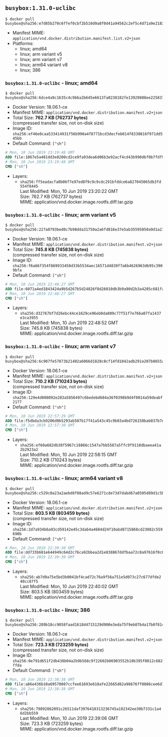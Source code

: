 ## `busybox:1.31.0-uclibc`

```console
$ docker pull busybox@sha256:e7d85b270c6ffef0cbf2b510d9a8f0d41a94562c2ef5c4d71a9e21831d1f8a3f
```

-	Manifest MIME: `application/vnd.docker.distribution.manifest.list.v2+json`
-	Platforms:
	-	linux; amd64
	-	linux; arm variant v5
	-	linux; arm variant v7
	-	linux; arm64 variant v8
	-	linux; 386

### `busybox:1.31.0-uclibc` - linux; amd64

```console
$ docker pull busybox@sha256:6dce4a9c1635c4c9b6a2b645e6613fa0238182fe13929808ee2258370d0f3497
```

-	Docker Version: 18.06.1-ce
-	Manifest MIME: `application/vnd.docker.distribution.manifest.v2+json`
-	Total Size: **762.7 KB (762737 bytes)**  
	(compressed transfer size, not on-disk size)
-	Image ID: `sha256:ef46e0caa533414931f56b990a4f8771bcd3decfeb014f8330816f971dd545bb`
-	Default Command: `["sh"]`

```dockerfile
# Mon, 10 Jun 2019 23:19:48 GMT
ADD file:1067e5a481dd3e8200cd2ce9fa93dea6d06b3e92acf4cd43b990dbf0b7fdf9f5 in / 
# Mon, 10 Jun 2019 23:19:48 GMT
CMD ["sh"]
```

-	Layers:
	-	`sha256:ff5eadacfa0b06f7e97ed8f9c9c9cdc291bfddce6a827045065db3fd554f8445`  
		Last Modified: Mon, 10 Jun 2019 23:20:22 GMT  
		Size: 762.7 KB (762737 bytes)  
		MIME: application/vnd.docker.image.rootfs.diff.tar.gzip

### `busybox:1.31.0-uclibc` - linux; arm variant v5

```console
$ docker pull busybox@sha256:227a0793bed0c7b98dda31750a2a6fd816e37e5ab35595850a9d1a21659f6c30
```

-	Docker Version: 18.06.1-ce
-	Manifest MIME: `application/vnd.docker.distribution.manifest.v2+json`
-	Total Size: **745.8 KB (745838 bytes)**  
	(compressed transfer size, not on-disk size)
-	Image ID: `sha256:f6a66f354f869933450d33b5534aec16571d4839f7a6b4626963db95c3909bfa`
-	Default Command: `["sh"]`

```dockerfile
# Mon, 10 Jun 2019 22:48:27 GMT
ADD file:6071a4ed1843424a9b5d267b5d24826f8d26010db3b9a90d2b3a4205c681fa8a in / 
# Mon, 10 Jun 2019 22:48:27 GMT
CMD ["sh"]
```

-	Layers:
	-	`sha256:d32767bf7d26ebc44ce1629ce96eb0da809c77f51f7e766a07fa1437e3ca3955`  
		Last Modified: Mon, 10 Jun 2019 22:48:52 GMT  
		Size: 745.8 KB (745838 bytes)  
		MIME: application/vnd.docker.image.rootfs.diff.tar.gzip

### `busybox:1.31.0-uclibc` - linux; arm variant v7

```console
$ docker pull busybox@sha256:6c907fe57873b21402a6066d1828c8cf14fd1042adb291e207b8655a9bc45ae5
```

-	Docker Version: 18.06.1-ce
-	Manifest MIME: `application/vnd.docker.distribution.manifest.v2+json`
-	Total Size: **710.2 KB (710243 bytes)**  
	(compressed transfer size, not on-disk size)
-	Image ID: `sha256:129e4d000892e283a5856497c6bedebd684a36f0398b9d4f0014a59deabf2177`
-	Default Command: `["sh"]`

```dockerfile
# Mon, 10 Jun 2019 22:57:29 GMT
ADD file:f5dbda3cb9206d0b5293ab507b17f41a543c45c9b03a4bd726158bab037b7edd in / 
# Mon, 10 Jun 2019 22:57:30 GMT
CMD ["sh"]
```

-	Layers:
	-	`sha256:ef60a682db38f5967c18866c1547a7bb5587a5ffc9f9110dbaeea41a2b2923a2`  
		Last Modified: Mon, 10 Jun 2019 22:58:15 GMT  
		Size: 710.2 KB (710243 bytes)  
		MIME: application/vnd.docker.image.rootfs.diff.tar.gzip

### `busybox:1.31.0-uclibc` - linux; arm64 variant v8

```console
$ docker pull busybox@sha256:c529c0a23a2aebd8f08ad9c57e6271cde73d7dabd67a0505d89d1c5bb010e85a
```

-	Docker Version: 18.06.1-ce
-	Manifest MIME: `application/vnd.docker.distribution.manifest.v2+json`
-	Total Size: **803.5 KB (803459 bytes)**  
	(compressed transfer size, not on-disk size)
-	Image ID: `sha256:2d7a934b6a93cd59142e45c3dab4a4684d24f10abd8715868cd23082c559690b`
-	Default Command: `["sh"]`

```dockerfile
# Mon, 10 Jun 2019 22:39:30 GMT
ADD file:dd733b681e644949c64d2c76ca92bbea2d1e838867ddfbaa72c8a97616f0c698 in / 
# Mon, 10 Jun 2019 22:39:30 GMT
CMD ["sh"]
```

-	Layers:
	-	`sha256:ab7d9a75e5bd3b0041bf4cad72c76a9f56a751e5d073c27c677dfde240cc87f5`  
		Last Modified: Mon, 10 Jun 2019 22:40:02 GMT  
		Size: 803.5 KB (803459 bytes)  
		MIME: application/vnd.docker.image.rootfs.diff.tar.gzip

### `busybox:1.31.0-uclibc` - linux; 386

```console
$ docker pull busybox@sha256:289b18cc9058faad1618d4715129d900e3eda75f9eb07b4a17b0f81403caec83
```

-	Docker Version: 18.06.1-ce
-	Manifest MIME: `application/vnd.docker.distribution.manifest.v2+json`
-	Total Size: **723.3 KB (723259 bytes)**  
	(compressed transfer size, not on-disk size)
-	Image ID: `sha256:0e791d651f2db438b04a2b9b568c9f22602b06903552b10b395f0812c682ffda`
-	Default Command: `["sh"]`

```dockerfile
# Mon, 10 Jun 2019 22:38:38 GMT
ADD file:a86e436b10a69570087ccfee61693e618afe22665d82a98676ff0886cee6d181 in / 
# Mon, 10 Jun 2019 22:38:38 GMT
CMD ["sh"]
```

-	Layers:
	-	`sha256:79892862091c26511daf3976418313236745a102342ee30b7331c1a46d2bb559`  
		Last Modified: Mon, 10 Jun 2019 22:39:06 GMT  
		Size: 723.3 KB (723259 bytes)  
		MIME: application/vnd.docker.image.rootfs.diff.tar.gzip
